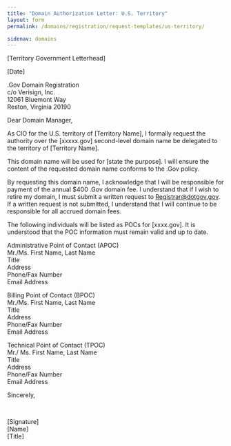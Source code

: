 ```yaml
---
title: "Domain Authorization Letter: U.S. Territory"
layout: form
permalink: /domains/registration/request-templates/us-territory/

sidenav: domains
---
```


[Territory Government Letterhead]

[Date]

.Gov Domain Registration  
c/o Verisign, Inc.  
12061 Bluemont Way  
Reston, Virginia 20190

Dear Domain Manager,

As CIO for the U.S. territory of [Territory Name], I formally request the authority over the [xxxxx.gov] second-level domain name be delegated to the territory of [Territory Name].

This domain name will be used for [state the purpose]. I will ensure the content of the requested domain name conforms to the .Gov policy.

By requesting this domain name, I acknowledge that I will be responsible for payment of the annual $400 .Gov domain fee. I understand that if I wish to retire my domain, I must submit a written request to Registrar@dotgov.gov. If a written request is not submitted, I understand that I will continue to be responsible for all accrued domain fees.

The following individuals will be listed as POCs for [xxxx.gov]. It is understood that the POC information must remain valid and up to date.

Administrative Point of Contact (APOC)  
Mr./Ms. First Name, Last Name  
Title  
Address  
Phone/Fax Number  
Email Address  

Billing Point of Contact (BPOC)  
Mr./Ms. First Name, Last Name  
Title  
Address  
Phone/Fax Number  
Email Address  

Technical Point of Contact (TPOC)  
Mr./ Ms. First Name, Last Name  
Title  
Address  
Phone/Fax Number  
Email Address  

Sincerely,

<br>

[Signature]  
[Name]  
[Title]  